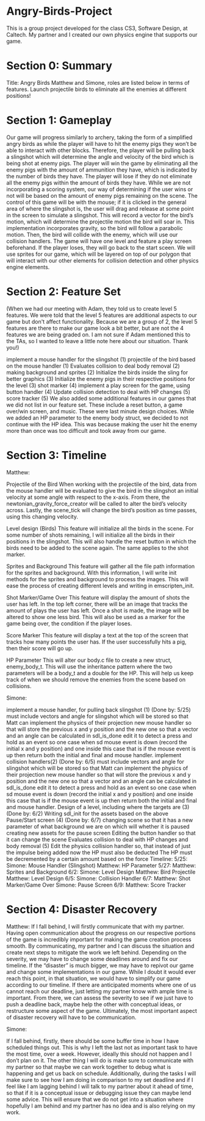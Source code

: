 # Angry-Birds-Project
This is a group project developed for the class CS3, Software Design, at Caltech. My partner and I created our own physics engine that supports our game. 

# Section 0: Summary
Title: Angry Birds Matthew and Simone, roles are listed below in terms of features. Launch projectile birds to eliminate all the enemies at different positions!

# Section 1: Gameplay
Our game will progress similarly to archery, taking the form of a simplified angry birds as while the player will have to hit the enemy pigs they won’t be able to interact with other blocks. Therefore, the player will be pulling back a slingshot which will determine the angle and velocity of the bird which is being shot at enemy pigs. The player will win the game by eliminating all the enemy pigs with the amount of ammunition they have, which is indicated by the number of birds they have. The player will lose if they do not eliminate all the enemy pigs within the amount of birds they have. While we are not incorporating a scoring system, our way of determining if the user wins or not will be based on the amount of enemy pigs remaining on the scene. The control of this game will be with the mouse; if it is clicked in the general area of where the slingshot is, the user will drag and release at some point in the screen to simulate a slingshot. This will record a vector for the bird’s motion, which will determine the projectile motion the bird will soar in. This implementation incorporates gravity, so the bird will follow a parabolic motion. Then, the bird will collide with the enemy, which will use our collision handlers. The game will have one level and feature a play screen beforehand. If the player loses, they will go back to the start sceen. We will use sprites for our game, which will be layered on top of our polygon that will interact with our other elements for collision detection and other physics engine elements.

# Section 2: Feature Set
(When we had our meeting with Adam, they told us to create level 5 features. We were told that the level 5 features are additional aspects to our game but don't affect functionality. Because we are a group of 2, the level 5 features are there to make our game look a bit better, but are not the 4 features we are being graded on. I am not sure if Adam mentioned this to the TAs, so I wanted to leave a little note here about our situation. Thank you!)

implement a mouse handler for the slingshot (1)
projectile of the bird based on the mouse handler (1)
Evaluates collision to deal body removal (2)
making background and sprites (2)
Initialize the birds inside the sling for better graphics (3)
Initialize the enemy pigs in their respective positions for the level (3)
shot marker (4)
implement a play screen for the game, using button handler (4)
Update collision detection to deal with HP changes (5)
score tracker (5)
We also added some additional features in our games that we did not list in our feature set. These include a reset button, a game over/win screen, and music. These were last minute design choices. While we added an HP parameter to the enemy body struct, we decided to not continue with the HP idea. This was because making the user hit the enemy more than once was too difficult and took away from our game.

# Section 3: Timeline
Matthew:

Projectile of the Bird When working with the projectile of the bird, data from the mouse handler will be evaluated to give the bird in the slingshot an initial velocity at some angle with respect to the x-axis. From there, the newtonian_gravity_force_creator will be called to alter the bird’s velocity across. Lastly, the scene_tick will change the bird’s position as time passes, using this changing velocity.

Level design (Birds) This feature will initialize all the birds in the scene. For some number of shots remaining, I will initialize all the birds in their positions in the slingshot. This will also handle the reset button in which the birds need to be added to the scene again. The same applies to the shot marker.

Sprites and Background This feature will gather all the file path information for the sprites and background. With this information, I will write init methods for the sprites and background to process the images. This will ease the process of creating different levels and writing in emscripten_init.

Shot Marker/Game Over This feature will display the amount of shots the user has left. In the top left corner, there will be an image that tracks the amount of plays the user has left. Once a shot is made, the image will be altered to show one less bird. This will also be used as a marker for the game being over, the condition if the player loses.

Score Marker This feature will display a text at the top of the screen that tracks how many points the user has. If the user successfully hits a pig, then their score will go up.

HP Parameter This will alter our body.c file to create a new struct, enemy_body_t. This will use the inheritance pattern where the two parameters will be a body_t and a double for the HP. This will help us keep track of when we should remove the enemies from the scene based on collisions.

Simone:

implement a mouse handler, for pulling back slingshot (1) (Done by: 5/25)
must include vectors and angle for slingshot which will be stored so that Matt can implement the physics of their projection
new mouse handler so that will store the previous x and y position and the new one so that a vector and an angle can be calculated
in sdl_is_done edit it to detect a press and hold as an event so one case when sd mouse event is down (record the initial x and y position) and one inside this case that is if the mouse event is up then return both the initial and final and mouse handler.
implement collision handlers(2) (Done by: 6/5)
must include vectors and angle for slingshot which will be stored so that Matt can implement the physics of their projection
new mouse handler so that will store the previous x and y position and the new one so that a vector and an angle can be calculated
in sdl_is_done edit it to detect a press and hold as an event so one case when sd mouse event is down (record the initial x and y position) and one inside this case that is if the mouse event is up then return both the initial and final and mouse handler.
Design of a level, including where the targets are (3) (Done by: 6/2)
Writing sdl_init for the assets based on the above
Pause/Start screen (4) (Done by: 6/7)
changing scene so that it has a new parameter of what background we are on which will whether it is paused
creating new assets for the pause screen
Editing the button handler so that it can change the scene
Evaluates collision to deal with HP changes and body removal (5)
Edit the physics collision handler so, that instead of just the impulse being added now the HP must also be deducted
The HP must be decremented by a certain amount based on the force
Timeline:
5/25:
Simone: Mouse Handler (Slingshot)
Matthew: HP Parameter
5/27:
Matthew: Sprites and Background
6/2:
Simone: Level Design
Matthew: Bird Projectile
Matthew: Level Design
6/5:
Simone: Collision Handler
6/7:
Matthew: Shot Marker/Game Over
Simone: Pause Screen
6/9:
Matthew: Score Tracker

# Section 4: Disaster Recovery
Matthew: If I fall behind, I will firstly communicate that with my partner. Having open communication about the progress on our respective portions of the game is incredibly important for making the game creation process smooth. By communicating, my partner and I can discuss the situation and create next steps to mitigate the work we left behind. Depending on the severity, we may have to change some deadlines around and fix our timeline. If the “disaster” is much bigger, we may have to repivot our game and change some implementations in our game. While I doubt it would ever reach this point, in that situation, we would have to simplify our game according to our timeline. If there are anticipated moments where one of us cannot reach our deadline, just letting my partner know with ample time is important. From there, we can assess the severity to see if we just have to push a deadline back, maybe help the other with conceptual ideas, or restructure some aspect of the game. Ultimately, the most important aspect of disaster recovery will have to be communication.

Simone:

If I fall behind, firstly, there should be some buffer time in how I have scheduled things out. This is why I left the last not as important task to have the most time, over a week. However, ideally this should not happen and I don’t plan on it. The other thing I will do is make sure to communicate with my partner so that maybe we can work together to debug what is happening and get us back on schedule. Additionally, during the tasks I will make sure to see how I am doing in comparison to my set deadline and if I feel like I am lagging behind I will talk to my partner about it ahead of time, so that if it is a conceptual issue or debugging issue they can maybe lend some advice. This will ensure that we do not get into a situation where hopefully I am behind and my partner has no idea and is also relying on my work.
